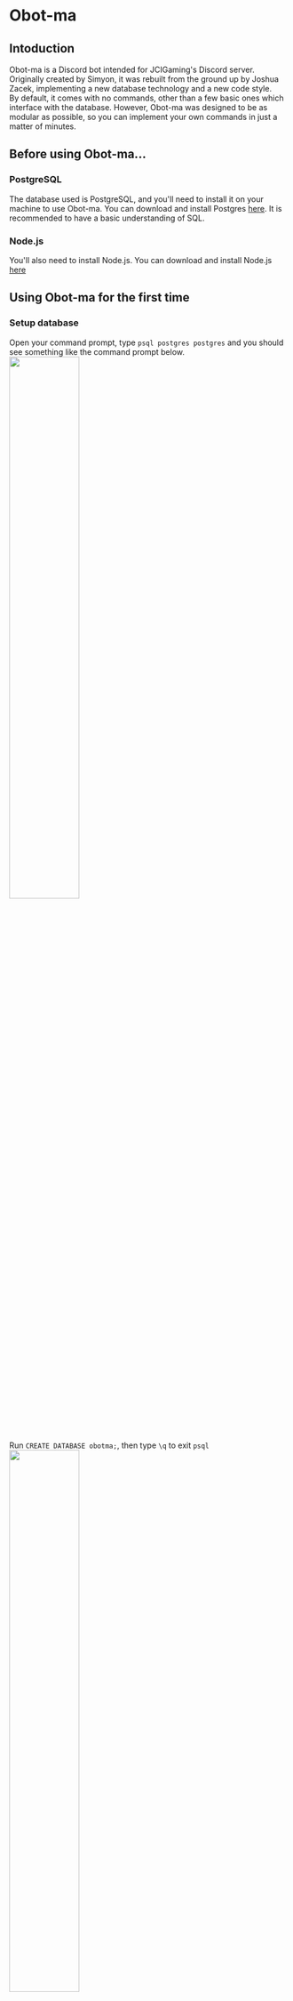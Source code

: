 # Obot-ma

## Intoduction
Obot-ma is a Discord bot intended for JCIGaming's Discord server. Originally created by Simyon, it was rebuilt from the ground up by Joshua Zacek, implementing a new database technology and a new code style.<br>
By default, it comes with no commands, other than a few basic ones which interface with the database. However, Obot-ma was designed to be as modular as possible, so you can implement your own commands in just a matter of minutes.<br>

## Before using Obot-ma...

### PostgreSQL
The database used is PostgreSQL, and you'll need to install it on your machine to use Obot-ma. You can download and install Postgres [here](https://www.postgresql.org/download/). It is recommended to have a basic understanding of SQL.

### Node.js
You'll also need to install Node.js. You can download and install Node.js [here](https://nodejs.org/en/)

## Using Obot-ma for the first time

### Setup database
Open your command prompt, type `psql postgres postgres` and you should see something like the command prompt below.<br>
<img width="50%" src="https://github.com/Simyon264/Obot-ma/blob/database/psql.png?raw=true"><br>
Run `CREATE DATABASE obotma;`, then type `\q` to exit `psql`<br>
<img width="50%" src="https://github.com/Simyon264/Obot-ma/blob/database/psql_create_db.png?raw=true"><br>
Type `psql obotma postgres` and run:
```sql
CREATE TABLE guilds (
    guild_id VARCHAR(255) NOT NULL UNIQUE,
    prefix VARCHAR(255),
    log_channel VARCHAR(255)
);
```
```sql
CREATE TABLE blocks (
    user_id VARCHAR(255) NOT NULL,
    guild_id VARCHAR(255) NOT NULL
);
```
<img width="50%" src="https://github.com/Simyon264/Obot-ma/blob/database/psql_create_tables.png?raw=true"><br>
Then type `\q` to exit `psql`.

### Install dependencies
Clone the repo, then open a command promt at the Obot-ma folder (where you cloned the repo). Type `npm i` to install all the dependencies needed.<br>
That's it, now you're ready to run Obot-ma.

### Running Obot-ma
Type `node .` to run Obot-ma.

### On first start...
You'll be asked for your bot token, and a new config file will be generated for you.

# Adding your own commands
Adding your own commands is simple. To get started, create a `.js` file in the `/commands` directory.<br>
In your module exports, label the function you'd like to execute `run`.<br>

You'll want to make sure your `run` function accepts 3 parameters. In order from first to last:<br>
1. Discord Client object
2. Discord Message object
3. Arguments (anything after the first space in the message) 

## Module Exports
By defualt, our command can be run by anyone, and lacks documentation. This is where `module.exports` comes in. We can include information in our `module.exports` to control how our command is used. Think of it as configuration for your command. For example, we can restict commands to only be run by those who can ban memebers. We could also set documentation so users can understand what a command is supposed to do, and how it should be used.<br>

For this example, we'll say we want to create a `delete` command, which will delete a certain number of messages from the current channel, or another channel if specified in the paramters.

**Aliases**<br>
Datatype: *Array*<br>
Alternative names for your commands, which people can use. Make sure you aliases don't clash with command file names in the `commands/` directory, or they won't run. To disable aliases, remove this export. `delete.js`:
```js
module.exports = {
  aliases: ['d', 'del']
}
```
Now the bot will recognise `d` and `del` as `delete`.<br><br>

**Name**<br>
Datatype: *string*<br>
The name of your command. Used in the `help` command. Removing this export is not recommended. `delete.js`:
```js
module.exports = {
  aliases: ['d', 'del'],
  name: 'delete'
}
```
<br>

**About**<br>
Datatype: *string*<br>
Description of the command. Used in the `help` command. Removing this export is not recommended. `delete.js`:
```js
module.exports = {
  aliases: ['d', 'del'],
  name: 'delete',
  about: 'Deletes messages'
}
```
<br>

**Usage**<br>
Datatype: *string*<br>
How your command should be used. Used in the `help` command. Include parameters passed, and wrap them with <> to indicate required or [] to indicate optional. Removing this export is not recommended. `delete.js`:
```js
module.exports = {
  aliases: ['d', 'del'],
  name: 'delete',
  about: 'Deletes messages',
  usage: 'delete <number of message> [channel]'
}
```
<br>

**Category**<br>
Datatype: *string*<br>
What category your command fits into (e.g `Moderation`). Used in the `help` command. Not required, however your command will be treated as uncategorised. `delete.js`:
```js
module.exports = {
  aliases: ['d', 'del'],
  name: 'delete',
  about: 'Deletes messages from the current channel, or another one if specified.',
  usage: 'delete <number of message> [channel]',
  category: 'Moderation'
}
```
<br>

**Permission**<br>
Datatype: *string*<br>
Defines what Discord permission a Discord user needs to run the command. WARNING: Removing this export allows *anyone* to run this command. `delete.js`:
```js
module.exports = {
  aliases: ['d', 'del'],
  name: 'delete',
  about: 'Deletes messages',
  usage: 'delete <number of message> [channel]',
  category: 'Moderation',
  perms: 'ADMINISTRATOR'
}
```
Now only those who were assigned the Administrator permission can run this command.<br><br>

**Cooldown**<br>
Datatype: *int*<br>
How long a user has to wait before executing this command again in milliseconds. It is not recommended to set this value above 1000ms (1 second). WARNING: Not including this export, or setting the value to 0, will disable cooldown. `delete.js`:
```js
module.exports = {
  aliases: ['d', 'del'],
  name: 'delete',
  about: 'Deletes messages',
  usage: 'delete <number of message> [channel]',
  category: 'Moderation',
  perms: 'ADMINISTRATOR',
  cooldown: 1000
}
```
<br>

**Run**<br>
Datatype: *function*<br>
The function that should be run when the command is executed. `delete.js`:
```js
module.exports = {
  aliases: ['d', 'del'],
  name: 'delete',
  about: 'Deletes messages',
  usage: 'delete <number of message> [channel]',
  category: 'Moderation',
  perms: 'ADMINISTRATOR',
  cooldown: 1000,
  run: (client, message, args) => { // parameters
    // code goes here...
  }
}
```

## Config
The config is used to define what colors the message embeds should be.

## That's it folks...
You've reached the end of the documentation. You should know how to setup Obot-ma, run Obot-ma and add your own commands to Obot-ma.

